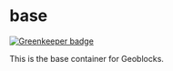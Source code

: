 # base

[![Greenkeeper badge](https://badges.greenkeeper.io/geoblocks/base.svg)](https://greenkeeper.io/)

This is the base container for Geoblocks.
